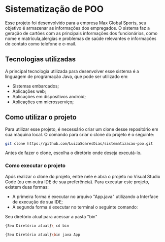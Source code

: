 # Sistematização de POO

Esse projeto foi desenvolvido para a empresa Max Global Sports, seu objetivo é armazenar as informações dos empregados. O sistema faz a geração de cartões com as principais informações dos funcionários, como nome e matrícula,alergias e problemas de saúde relevantes e informações de contato como telefone e e-mail.

## Tecnologias utilizadas

A principal tecnologia utilizada para desenvolver esse sistema é a linguagem de programação Java, que pode ser utilizado em:

 * Sistemas embarcados;
 * Aplicações web;
 * Aplicações em dispositivos android;
 * Aplicações em microsserviço;

## Como utilizar o projeto

Para utilizar esse projeto, é necessário criar um clone desse repositório em sua máquina local. O comando para criar o clone do projeto é o seguinte:

```bash
git clone https://github.com/LuizaSoaresDias/sistematizacao-poo.git
```

Antes de fazer o clone, escolha o diretório onde deseja executá-lo.

### Como executar o projeto

Após realizar o clone do projeto, entre nele e abra o projeto no Visual Studio Code (ou em outra IDE de sua preferência). Para executar este projeto, existem duas formas:

 * A primeira forma é executar no arquivo "App.java" utilizando a Interface de execução de sua IDE;
 * A segunda forma é executar no terminal o seguinte comando:


Seu diretório atual para acessar a pasta "bin"
```bash
{Seu Diretório atual}\ cd bin
```

```bash
{Seu Diretório atual}\bin java App
```